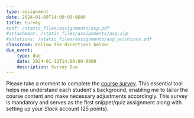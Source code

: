 ```yaml
---
type: assignment
date: 2024-01-09T14:00:00-0600
title: Survey
#pdf: /static_files/assignments/asg.pdf
#attachment: /static_files/assignments/asg.zip
#solutions: /static_files/assignments/asg_solutions.pdf
classroom: Follow the directions below!
due_event: 
    type: due
    date: 2024-01-12T14:00:00-0600
    description: Survey Due
---
```


Please take a moment to complete the [course survey](https://forms.office.com/r/Akiidu6euX). This essential tool helps me understand each student's background, enabling me to tailor the course content and make necessary adjustments accordingly. This survey is mandatory and serves as the first snippet/quiz assignment along with setting up your *Slack* account (25 points).
